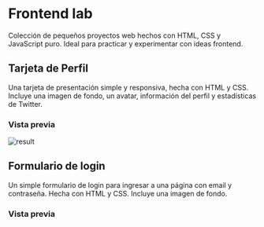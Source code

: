 # Frontend lab

Colección de pequeños proyectos web hechos con HTML, CSS y JavaScript puro. Ideal para practicar y experimentar con ideas frontend.

## Tarjeta de Perfil

Una tarjeta de presentación simple y responsiva, hecha con HTML y CSS. Incluye una imagen de fondo, un avatar, información del perfil y estadísticas de Twitter.

### Vista previa

![result](https://github.com/user-attachments/assets/54fbfb35-85dc-4554-b851-42422139a306)

## Formulario de login

Un simple formulario de login para ingresar a una página con email y contraseña.
Hecha con HTML y CSS. Incluye una imagen de fondo.

### Vista previa

